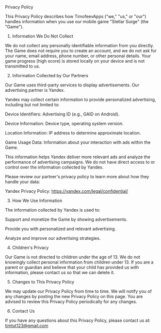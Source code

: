 Privacy Policy

This Privacy Policy describes how TimofeevApps ("we," "us," or "our") handles information when you use our mobile game "Stellar Surge" (the "Game").

1. Information We Do Not Collect

We do not collect any personally identifiable information from you directly. The Game does not require you to create an account, and we do not ask for your name, email address, phone number, or other personal details. Your game progress (high score) is stored locally on your device and is not transmitted to us.

2. Information Collected by Our Partners

Our Game uses third-party services to display advertisements. Our advertising partner is Yandex.

Yandex may collect certain information to provide personalized advertising, including but not limited to:

Device Identifiers: Advertising ID (e.g., GAID on Android).

Device Information: Device type, operating system version.

Location Information: IP address to determine approximate location.

Game Usage Data: Information about your interaction with ads within the Game.

This information helps Yandex deliver more relevant ads and analyze the performance of advertising campaigns. We do not have direct access to or control over the information collected by Yandex.

Please review our partner's privacy policy to learn more about how they handle your data:

Yandex Privacy Policy: https://yandex.com/legal/confidential/

3. How We Use Information

The information collected by Yandex is used to:

Support and monetize the Game by showing advertisements.

Provide you with personalized and relevant advertising.

Analyze and improve our advertising strategies.

4. Children's Privacy

Our Game is not directed to children under the age of 13. We do not knowingly collect personal information from children under 13. If you are a parent or guardian and believe that your child has provided us with information, please contact us so that we can delete it.

5. Changes to This Privacy Policy

We may update our Privacy Policy from time to time. We will notify you of any changes by posting the new Privacy Policy on this page. You are advised to review this Privacy Policy periodically for any changes.

6. Contact Us

If you have any questions about this Privacy Policy, please contact us at: timtut123@gmail.com
